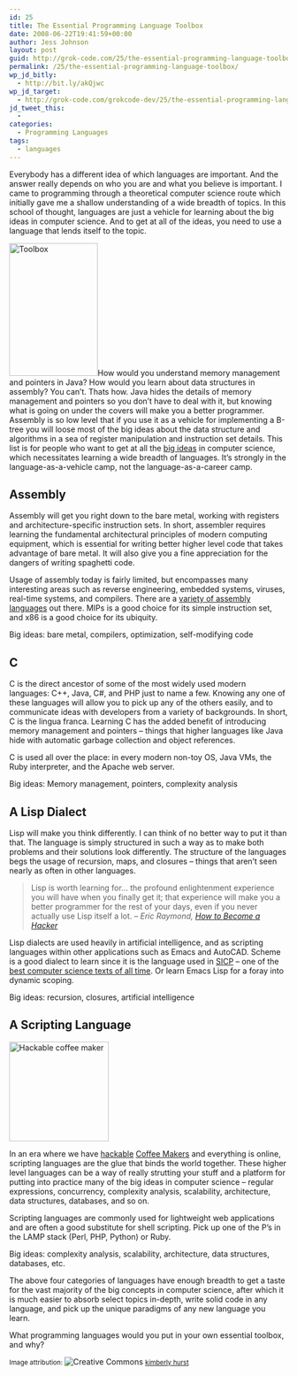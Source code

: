 ```yaml
---
id: 25
title: The Essential Programming Language Toolbox
date: 2008-06-22T19:41:59+00:00
author: Jess Johnson
layout: post
guid: http://grok-code.com/25/the-essential-programming-language-toolbox/
permalink: /25/the-essential-programming-language-toolbox/
wp_jd_bitly:
  - http://bit.ly/akQjwc
wp_jd_target:
  - http://grok-code.com/grokcode-dev/25/the-essential-programming-language-toolbox/
jd_tweet_this:
  - 
categories:
  - Programming Languages
tags:
  - languages
---
```

Everybody has a different idea of which languages are important. And the answer really depends on who you are and what you believe is important. I came to programming through a theoretical computer science route which initially gave me a shallow understanding of a wide breadth of topics. In this school of thought, languages are just a vehicle for learning about the big ideas in computer science. And to get at all of the ideas, you need to use a language that lends itself to the topic.<!--more-->

<img src="{{ site.baseimgurl }}2008/06/toolbox.jpg" alt="Toolbox" width="160" height="240" class="alignleft" />How would you understand memory management and pointers in Java? How would you learn about data structures in assembly? You can&#8217;t. Thats how. Java hides the details of memory management and pointers so you don&#8217;t have to deal with it, but knowing what is going on under the covers will make you a better programmer. Assembly is so low level that if you use it as a vehicle for implementing a B-tree you will loose most of the big ideas about the data structure and algorithms in a sea of register manipulation and instruction set details. This list is for people who want to get at all the [big ideas](http://en.wikipedia.org/wiki/List_of_basic_computer_science_topics) in computer science, which necessitates learning a wide breadth of languages. It&#8217;s strongly in the language-as-a-vehicle camp, not the language-as-a-career camp.

## Assembly

Assembly will get you right down to the bare metal, working with registers and architecture-specific instruction sets. In short, assembler requires learning the fundamental architectural principles of modern computing equipment, which is essential for writing better higher level code that takes advantage of bare metal. It will also give you a fine appreciation for the dangers of writing spaghetti code.

Usage of assembly today is fairly limited, but encompasses many interesting areas such as reverse engineering, embedded systems, viruses, real-time systems, and compilers. There are a [variety of assembly languages](http://www.ntecs.de/old-hp/uu9r/lang/html/assembler.en.html) out there. MIPs is a good choice for its simple instruction set, and x86 is a good choice for its ubiquity.

Big ideas: bare metal, compilers, optimization, self-modifying code

## C

C is the direct ancestor of some of the most widely used modern languages: C++, Java, C#, and PHP just to name a few. Knowing any one of these languages will allow you to pick up any of the others easily, and to communicate ideas with developers from a variety of backgrounds. In short, C is the lingua franca. Learning C has the added benefit of introducing memory management and pointers &#8211; things that higher languages like Java hide with automatic garbage collection and object references.

C is used all over the place: in every modern non-toy OS, Java VMs, the Ruby interpreter, and the Apache web server.

Big ideas: Memory management, pointers, complexity analysis

## A Lisp Dialect

Lisp will make you think differently. I can think of no better way to put it than that. The language is simply structured in such a way as to make both problems and their solutions look differently. The structure of the languages begs the usage of recursion, maps, and closures &#8211; things that aren&#8217;t seen nearly as often in other languages.

> Lisp is worth learning for&#8230; the profound enlightenment experience you will have when you finally get it; that experience will make you a better programmer for the rest of your days, even if you never actually use Lisp itself a lot. <cite>&#8211; Eric Raymond, <a href="http://www.catb.org/~esr/faqs/hacker-howto.html">How to Become a Hacker</a></cite>

Lisp dialects are used heavily in artificial intelligence, and as scripting languages within other applications such as Emacs and AutoCAD. Scheme is a good dialect to learn since it is the language used in [SICP](http://www.amazon.com/gp/product/0262011530?ie=UTF8&tag=grok-20&linkCode=as2&camp=1789&creative=9325&creativeASIN=0262011530) &#8211; one of the [best computer science texts of all time](http://grokcode.com/11/the-top-9-in-a-hackers-bookshelf/). Or learn Emacs Lisp for a foray into dynamic scoping.

Big ideas: recursion, closures, artificial intelligence

## A Scripting Language

[<img src="{{ site.baseimgurl }}2008/06/coffee.jpg" alt="Hackable coffee maker" width="180" height="180" class="alignleft" />](http://www.amazon.com/gp/redirect.html?ie=UTF8&location=http%3A%2F%2Fwww.amazon.com%2FJura-Capresso-Impressa-Automatic-Coffee-Espresso%2Fdp%2FB00008I8NT%3Fie%3DUTF8%26s%3Dhome-garden%26qid%3D1214178898%26sr%3D8-2&tag=grok-20&linkCode=ur2&camp=1789&creative=9325 "Hackable coffee maker") 

In an era where we have [hackable](http://www.crunchgear.com/2008/06/19/hack-the-jura-coffee-maker-for-fun-and-profit/) [Coffee Makers](http://www.amazon.com/gp/redirect.html?ie=UTF8&location=http%3A%2F%2Fwww.amazon.com%2FJura-Capresso-Impressa-Automatic-Coffee-Espresso%2Fdp%2FB00008I8NT%3Fie%3DUTF8%26s%3Dhome-garden%26qid%3D1214178898%26sr%3D8-2&tag=grok-20&linkCode=ur2&camp=1789&creative=9325 "hackable coffee maker") and everything is online, scripting languages are the glue that binds the world together. These higher level languages can be a way of really strutting your stuff and a platform for putting into practice many of the big ideas in computer science &#8211; regular expressions, concurrency, complexity analysis, scalability, architecture, data structures, databases, and so on.

Scripting languages are commonly used for lightweight web applications and are often a good substitute for shell scripting. Pick up one of the P&#8217;s in the LAMP stack (Perl, PHP, Python) or Ruby.

Big ideas: complexity analysis, scalability, architecture, data structures, databases, etc.

The above four categories of languages have enough breadth to get a taste for the vast majority of the big concepts in computer science, after which it is much easier to absorb select topics in-depth, write solid code in any language, and pick up the unique paradigms of any new language you learn.

What programming languages would you put in your own essential toolbox, and why?

<small>Image attribution: </small><img src="{{ site.baseimgurl }}2008/06/cc_icon_attribution_small.gif" alt="Creative Commons" class="img-noborder inline" /> <small><a href="http://www.flickr.com/photos/kimberlyhurst/">kimberly hurst</a></small>
